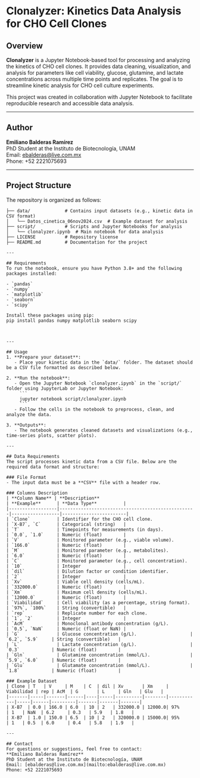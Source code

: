 # Clonalyzer: Kinetics Data Analysis for CHO Cell Clones

## Overview
**Clonalyzer** is a Jupyter Notebook-based tool for processing and analyzing the kinetics of CHO cell clones. It provides data cleaning, visualization, and analysis for parameters like cell viability, glucose, glutamine, and lactate concentrations across multiple time points and replicates. The goal is to streamline kinetic analysis for CHO cell culture experiments.

This project was created in collaboration with Jupyter Notebook to facilitate reproducible research and accessible data analysis.

---

## Author
**Emiliano Balderas Ramírez**  
PhD Student at the Instituto de Biotecnología, UNAM  
Email: [ebalderas@live.com.mx](mailto:ebalderas@live.com.mx)  
Phone: +52 2221075693  

---

## Project Structure
The repository is organized as follows:

```plaintext
├── data/             # Contains input datasets (e.g., kinetic data in CSV format)
│   └── Datos_cinetica_06nov2024.csv  # Example dataset for analysis
├── script/           # Scripts and Jupyter Notebooks for analysis
│   └── clonalyzer.ipynb  # Main notebook for data analysis
├── LICENSE           # Repository license
├── README.md         # Documentation for the project

---

## Requirements
To run the notebook, ensure you have Python 3.8+ and the following packages installed:

- `pandas`
- `numpy`
- `matplotlib`
- `seaborn`
- `scipy`

Install these packages using pip:
pip install pandas numpy matplotlib seaborn scipy



---

## Usage
1. **Prepare your dataset**:
   - Place your kinetic data in the `data/` folder. The dataset should be a CSV file formatted as described below.

2. **Run the notebook**:
   - Open the Jupyter Notebook `clonalyzer.ipynb` in the `script/` folder using JupyterLab or Jupyter Notebook:
     ```
     jupyter notebook script/clonalyzer.ipynb
     ```
   - Follow the cells in the notebook to preprocess, clean, and analyze the data.

3. **Outputs**:
   - The notebook generates cleaned datasets and visualizations (e.g., time-series plots, scatter plots).

---

## Data Requirements
The script processes kinetic data from a CSV file. Below are the required data format and structure:

### File Format
- The input data must be a **CSV** file with a header row.

### Columns Description
| **Column Name** | **Description**                                   | **Example**      | **Data Type**          |
|------------------|---------------------------------------------------|------------------|------------------------|
| `Clone`          | Identifier for the CHO cell clone.               | `X-B7`, `C`      | Categorical (string)   |
| `T`              | Timepoints for measurements (in days).           | `0.0`, `1.0`     | Numeric (float)        |
| `V`              | Monitored parameter (e.g., viable volume).       | `166.0`          | Numeric (float)        |
| `M`              | Monitored parameter (e.g., metabolites).         | `6.0`            | Numeric (float)        |
| `C`              | Monitored parameter (e.g., cell concentration).  | `10`             | Integer                |
| `dil`            | Dilution factor or condition identifier.         | `2`              | Integer                |
| `Xv`             | Viable cell density (cells/mL).                  | `332000.0`       | Numeric (float)        |
| `Xm`             | Maximum cell density (cells/mL).                 | `12000.0`        | Numeric (float)        |
| `Viabilidad`     | Cell viability (as a percentage, string format). | `97%`, `100%`    | String (convertible)   |
| `rep`            | Replicate number for each clone.                 | `1`, `2`         | Integer                |
| `AcM`            | Monoclonal antibody concentration (g/L).         | `0.5`, `NaN`     | Numeric (float or NaN) |
| `G`              | Glucose concentration (g/L).                    | `6.2`, `5.9`     | String (convertible)   |
| `L`              | Lactate concentration (g/L).                    | `0.3`            | Numeric (float)        |
| `Gln`            | Glutamine concentration (mmol/L).               | `5.9`, `6.0`     | Numeric (float)        |
| `Glu`            | Glutamate concentration (mmol/L).               | `1.8`            | Numeric (float)        |

### Example Dataset
| Clone | T   | V     | M    | C  | dil | Xv       | Xm     | Viabilidad | rep | AcM  | G       | L     | Gln   | Glu   |
|-------|-----|-------|------|----|-----|----------|--------|------------|-----|------|---------|-------|-------|-------|
| X-B7  | 0.0 | 166.0 | 6.0  | 10 | 2   | 332000.0 | 12000.0| 97%        | 1   | NaN  | 6.2     | 0.3   | 5.9   | 1.8   |
| X-B7  | 1.0 | 150.0 | 6.5  | 10 | 2   | 320000.0 | 15000.0| 95%        | 1   | 0.5  | 6.0     | 0.4   | 5.8   | 1.9   |

---

## Contact
For questions or suggestions, feel free to contact:  
**Emiliano Balderas Ramírez**  
PhD Student at the Instituto de Biotecnología, UNAM  
Email: [ebalderas@live.com.mx](mailto:ebalderas@live.com.mx)  
Phone: +52 2221075693  


